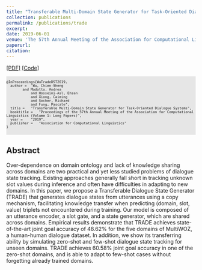 ```yaml
---
title: "Transferable Multi-Domain State Generator for Task-Oriented Dialogue Systems"
collection: publications
permalink: /publications/trade
excerpt: 
date: 2019-06-01
venue: 'The 57th Annual Meeting of the Association for Computational Linguistics (ACL)'
paperurl: 
citation: 
---
```


[[PDF]](https://arxiv.org/abs/1905.08743) [[Code]](https://github.com/jasonwu0731/trade-dst)

<pre style="background-color: rgb(230,230,230);white-space: pre-wrap;">
<font size="1">
@InProceedings{WuTradeDST2019,
  author = 	"Wu, Chien-Sheng
		and Madotto, Andrea
    		and Hosseini-Asl, Ehsan 
    		and Xiong, Caiming 
    		and Socher, Richard
    		and Fung, Pascale",
  title = 	"Transferable Multi-Domain State Generator for Task-Oriented Dialogue Systems",
  booktitle = 	"Proceedings of the 57th Annual Meeting of the Association for Computational Linguistics (Volume 1: Long Papers)",
  year = 	"2019",
  publisher = 	"Association for Computational Linguistics"
}
</font>
</pre>


## Abstract
Over-dependence on domain ontology and lack of knowledge sharing across domains are two practical and yet less studied problems of dialogue state tracking. Existing approaches generally fall short in tracking unknown slot values during inference and often have difficulties in adapting to new domains. In this paper, we propose a Transferable Dialogue State Generator (TRADE) that generates dialogue states from utterances using a copy mechanism, facilitating knowledge transfer when predicting (domain, slot, value) triplets not encountered during training. Our model is composed of an utterance encoder, a slot gate, and a state generator, which are shared across domains. Empirical results demonstrate that TRADE achieves state-of-the-art joint goal accuracy of 48.62% for the five domains of MultiWOZ, a human-human dialogue dataset. In addition, we show its transferring ability by simulating zero-shot and few-shot dialogue state tracking for unseen domains. TRADE achieves 60.58% joint goal accuracy in one of the zero-shot domains, and is able to adapt to few-shot cases without forgetting already trained domains.

